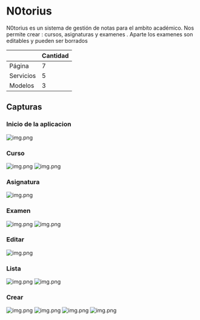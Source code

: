 # N0torius

N0torius es un sistema de gestión de notas para el ambito académico. Nos permite crear : cursos, asignaturas y examenes . Aparte los examenes son editables y pueden ser borrados

|            | Cantidad|
|------------|---------|
|Página	     |    7    |
|Servicios   |    5    |
|Modelos     |    3    |

## Capturas

### Inicio de la aplicacion 

![img.png](capturas/inicio.png)

### Curso 

![img.png](capturas/inicio-curso.png)
![img.png](capturas/inicio-curso-ventana.png)

### Asignatura

![img.png](capturas/inicio-asignatura.png)

### Examen

![img.png](capturas/inicio-examen.png)
![img.png](capturas/inicio-examen-ventana.png)

### Editar

![img.png](capturas/inicio-editar.png)

### Lista

![img.png](capturas/lista-asignatura.png)
![img.png](capturas/lista-examenes.png)

### Crear

![img.png](capturas/crear-curso.png)
![img.png](capturas/crear-examen.png)
![img.png](capturas/crear-examen-ventana.png)
![img.png](capturas/crear-asignatura.png)
